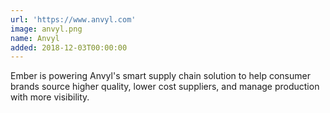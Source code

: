 ```yaml
---
url: 'https://www.anvyl.com'
image: anvyl.png
name: Anvyl
added: 2018-12-03T00:00:00
---
```

Ember is powering Anvyl's smart supply chain solution to help consumer brands source higher quality, lower cost suppliers, and manage production with more visibility.
